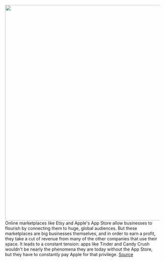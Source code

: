 <img src='https://cdn.vox-cdn.com/thumbor/rcHf5LRGZDog3cH3aoJ6d1uhk80=/0x0:2040x1360/1200x675/filters:focal(857x517:1183x843)/cdn.vox-cdn.com/uploads/chorus_image/image/67447879/VRG_ILLO_4687_A_guide_to_platform_fees.5.jpg' width='700px' /><br/>
Online marketplaces like Etsy and Apple's App Store allow businesses to flourish by connecting them to huge, global audiences. But these marketplaces are big businesses themselves, and in order to earn a profit, they take a cut of revenue from many of the other companies that use their space. It leads to a constant tension: apps like Tinder and Candy Crush wouldn't be nearly the phenomena they are today without the App Store, but they have to constantly pay Apple for that privilege.
<a href='https://www.theverge.com/21445923/platform-fees-apps-games-business-marketplace-apple-google'> Source <a/>